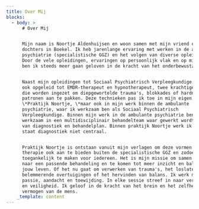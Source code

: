 ```yaml
---
title: Over Mij
blocks:
  - body: >
      # Over Mij


      Mijn naam is Noortje Aldenhuijsen en woon samen met mijn vriend en onze 2
      dochters in Boekel. Ik heb jarenlange ervaring met werken in de ambulante
      psychiatrie (specialistische GGZ) en het volgen van diverse opleidingen.
      Door de vele opleidingen, ervaringen op persoonlijk vlak en op mijn werk
      ben ik steeds meer gaan geloven in de kracht van het onderbewustzijn. 


      Naast mijn opleidingen tot Sociaal Psychiatrisch Verpleegkundige ben ik
      ook opgeleid tot EMDR-therapeut en hypnotherapeut, twee krachtige methoden
      die worden ingezet om diepgewortelde trauma's, blokkades of hardnekkige
      patronen aan te pakken. Deze technieken pas ik toe in mijn eigen
      \*Praktijk Noortje, \*maar ook in mijn werk binnen de ambulante
      psychiatrie, waar ik werkzaam ben als Sociaal Psychiatrisch
      Verpleegkundige. Binnen mijn werk in de ambulante psychiatrie ben ik
      werkzaam in een multidisciplinair behandelteam waar gewerkt wordt op basis
      van diagnostiek en behandelplan. Binnen praktijk Noortje werk ik alleen en
      staat diagnostiek niet centraal.


      Praktijk Noortje is ontstaan vanuit mijn verlagen om deze vormen van
      therapie ook aan te bieden buiten de specialistische GGZ en zodoende
      toegankelijk te maken voor iedereen. Het is mijn missie om samen te kijken
      naar een passende behandeling en te komen tot meer inzicht en balans in
      jouw leven. Of het nu gaat om verwerken van trauma's, het loslaten van
      belemmerende overtuigingen of het hervinden van balans. Ik werk met
      passie, aandacht en toewijding. In elke sessie streef in naar verbinding
      en veiligheid. Ik geloof in de kracht van het brein en het zelfherstellend
      vermogen van de mens.
    _template: content
---
```


